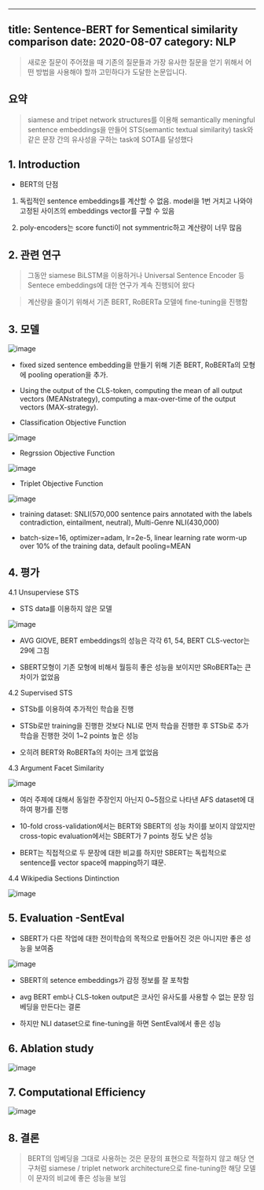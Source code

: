 -----------------------------------------
title: Sentence-BERT for Sementical similarity comparison
date: 2020-08-07
category: NLP
-----------------------------------------

> 새로운 질문이 주어졌을 때 기존의 질문들과 가장 유사한 질문을 얻기 위해서 어떤 방법을 사용해야 할까 고민하다가 도달한 논문입니다.

## 요약

> siamese and tripet network structures를 이용해 semantically meningful sentence embeddings을 만들어 
STS(semantic textual similarity) task와 같은 문장 간의 유사성을 구하는 task에 SOTA를 달성했다



## 1. Introduction

- BERT의 단점

1) 독립적인 sentence embeddings를 계산할 수 없음. model을 1번 거치고 나와야 고정된 사이즈의 embeddings vector를 구할 수 있음

2) poly-encoders는 score functi이 not symmentric하고 계산량이 너무 많음

## 2. 관련 연구

> 그동안 siamese BiLSTM을 이용하거나 Universal Sentence Encoder 등 Sentece embeddings에 대한 연구가 계속 진행되어 왔다

> 계산량을 줄이기 위해서 기존 BERT, RoBERTa 모델에 fine-tuning을 진행함

## 3. 모델

![image](https://user-images.githubusercontent.com/49282663/89614159-d3fa3f00-d8be-11ea-8a90-9ab25052371b.png)

- fixed sized sentence embedding을 만들기 위해 기존 BERT, RoBERTa의 모형에 pooling operation을 추가.

- Using the output of the CLS-token, computing the mean of all output vectors (MEANstrategy), computing a max-over-time of the output vectors (MAX-strategy).
    
- Classification Objective Function
    
![image](https://user-images.githubusercontent.com/49282663/89614743-09535c80-d8c0-11ea-867c-7fbddebc5ebe.png)

- Regrssion Objective Function
    
![image](https://user-images.githubusercontent.com/49282663/89614817-2e47cf80-d8c0-11ea-878f-25c0d8edd14d.png)

- Triplet Objective Function
    
![image](https://user-images.githubusercontent.com/49282663/89614866-46b7ea00-d8c0-11ea-837a-ebb339572732.png)

- training dataset: SNLI(570,000 sentence pairs annotated with the labels contradiction, eintailment, neutral), Multi-Genre NLI(430,000)
    
- batch-size=16, optimizer=adam, lr=2e-5, linear learning rate worm-up over 10% of the training data, default pooling=MEAN

## 4. 평가

4.1 Unsuperviese STS
    
- STS data를 이용하지 않은 모델
   
![image](https://user-images.githubusercontent.com/49282663/89615468-a236a780-d8c1-11ea-9acd-afa009fce52c.png)

- AVG GlOVE, BERT embeddings의 성능은 각각 61, 54, BERT CLS-vector는 29에 그침

- SBERT모형이 기존 모형에 비해서 월등히 좋은 성능을 보이지만 SRoBERTa는 큰 차이가 없었음
    
4.2 Supervised STS
    
- STSb를 이용하여 추가적인 학습을 진행
    
- STSb로만 training을 진행한 것보다 NLI로 먼저 학습을 진행한 후 STSb로 추가 학습을 진행한 것이 1~2 points 높은 성능
    
- 오히려 BERT와 RoBERTa의 차이는 크게 없었음
    
4.3 Argument Facet Similarity
    
![image](https://user-images.githubusercontent.com/49282663/89617654-8d5c1300-d8c5-11ea-83bb-74918a81a44c.png)
    
- 여러 주제에 대해서 동일한 주장인지 아닌지 0~5점으로 나타낸 AFS dataset에 대하여 평가를 진행
    
- 10-fold cross-validation에서는 BERT와 SBERT의 성능 차이를 보이지 않았지만 cross-topic evaluation에서는 SBERT가 7 points 정도 낮은 성능

- BERT는 직접적으로 두 문장에 대한 비교를 하지만 SBERT는 독립적으로 sentence를 vector space에 mapping하기 떄문. 
    
    
4.4 Wikipedia Sections Dintinction
    
![image](https://user-images.githubusercontent.com/49282663/89617810-d44a0880-d8c5-11ea-933f-f402dfc95382.png)


## 5. Evaluation -SentEval

- SBERT가 다른 작업에 대한 전이학습의 목적으로 만들어진 것은 아니지만 좋은 성능을 보여줌
    
![image](https://user-images.githubusercontent.com/49282663/89618163-8e417480-d8c6-11ea-9294-bc914e50f9ef.png)

- SBERT의 setence embeddings가 감정 정보를 잘 포착함

- avg BERT emb나 CLS-token output은 코사인 유사도를 사용할 수 없는 문장 임베딩을 만든다는 결론

- 하지만 NLI dataset으로 fine-tuning을 하면 SentEval에서 좋은 성능


## 6. Ablation study

![image](https://user-images.githubusercontent.com/49282663/89615170-effee000-d8c0-11ea-8872-6d43f674c5cb.png)


## 7. Computational Efficiency

![image](https://user-images.githubusercontent.com/49282663/89619591-30faf280-d8c9-11ea-8f0a-7a3a1004291a.png)


## 8. 결론

> BERT의 임베딩을 그대로 사용하는 것은 문장의 표현으로 적절하지 않고 해당 연구처럼 siamese / triplet network architecture으로 fine-tuning한
해당 모델이 문자의 비교에  좋은 성능을 보임 
    
    
    
    
